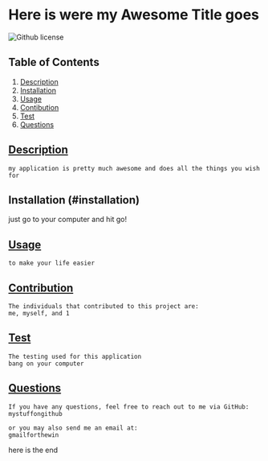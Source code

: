 # Here is were my Awesome Title goes

  ![Github license](https://img.shields.io/badge/license-Boost.Software.License-blue)

## Table of Contents
1.  [Description](#description)
2.  [Installation](#insatllation)
3.  [Usage](#usage)
4.  [Contibution](#contribution)
5.  [Test](#test)
6.  [Questions](#questions)
        
## [Description](#description)
    my application is pretty much awesome and does all the things you wish for

## Installation (#installation)
<a name='insatllation'></a>
    just go to your computer and hit go! 

## [Usage](#usage)
    to make your life easier

## [Contribution](#contribution)
    The individuals that contributed to this project are: 
    me, myself, and 1

## [Test](#test)
    The testing used for this application
    bang on your computer

## [Questions](questions)
    If you have any questions, feel free to reach out to me via GitHub:
    mystuffongithub
    
    or you may also send me an email at: 
    gmailforthewin


  here is the end